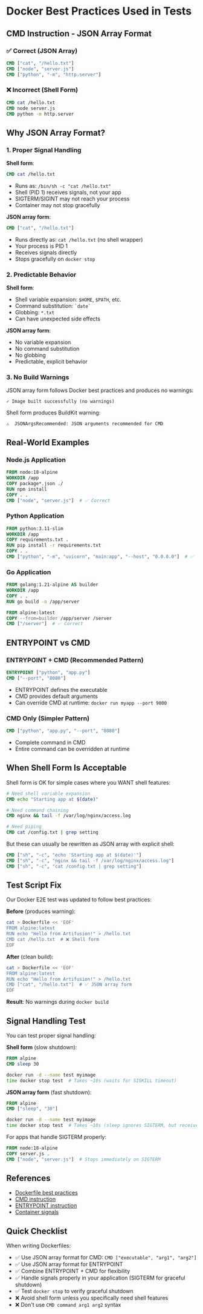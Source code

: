 # Docker Best Practices Used in Tests

## CMD Instruction - JSON Array Format

### ✅ Correct (JSON Array)
```dockerfile
CMD ["cat", "/hello.txt"]
CMD ["node", "server.js"]
CMD ["python", "-m", "http.server"]
```

### ❌ Incorrect (Shell Form)
```dockerfile
CMD cat /hello.txt
CMD node server.js
CMD python -m http.server
```

## Why JSON Array Format?

### 1. Proper Signal Handling
**Shell form**:
```dockerfile
CMD cat /hello.txt
```
- Runs as: `/bin/sh -c "cat /hello.txt"`
- Shell (PID 1) receives signals, not your app
- SIGTERM/SIGINT may not reach your process
- Container may not stop gracefully

**JSON array form**:
```dockerfile
CMD ["cat", "/hello.txt"]
```
- Runs directly as: `cat /hello.txt` (no shell wrapper)
- Your process is PID 1
- Receives signals directly
- Stops gracefully on `docker stop`

### 2. Predictable Behavior
**Shell form**:
- Shell variable expansion: `$HOME`, `$PATH`, etc.
- Command substitution: `` `date` ``
- Globbing: `*.txt`
- Can have unexpected side effects

**JSON array form**:
- No variable expansion
- No command substitution
- No globbing
- Predictable, explicit behavior

### 3. No Build Warnings
JSON array form follows Docker best practices and produces no warnings:
```
✓ Image built successfully (no warnings)
```

Shell form produces BuildKit warning:
```
⚠️  JSONArgsRecommended: JSON arguments recommended for CMD
```

## Real-World Examples

### Node.js Application
```dockerfile
FROM node:18-alpine
WORKDIR /app
COPY package*.json ./
RUN npm install
COPY . .
CMD ["node", "server.js"]  # ✅ Correct
```

### Python Application
```dockerfile
FROM python:3.11-slim
WORKDIR /app
COPY requirements.txt .
RUN pip install -r requirements.txt
COPY . .
CMD ["python", "-m", "uvicorn", "main:app", "--host", "0.0.0.0"]  # ✅ Correct
```

### Go Application
```dockerfile
FROM golang:1.21-alpine AS builder
WORKDIR /app
COPY . .
RUN go build -o /app/server

FROM alpine:latest
COPY --from=builder /app/server /server
CMD ["/server"]  # ✅ Correct
```

## ENTRYPOINT vs CMD

### ENTRYPOINT + CMD (Recommended Pattern)
```dockerfile
ENTRYPOINT ["python", "app.py"]
CMD ["--port", "8080"]
```
- ENTRYPOINT defines the executable
- CMD provides default arguments
- Can override CMD at runtime: `docker run myapp --port 9000`

### CMD Only (Simpler Pattern)
```dockerfile
CMD ["python", "app.py", "--port", "8080"]
```
- Complete command in CMD
- Entire command can be overridden at runtime

## When Shell Form Is Acceptable

Shell form is OK for simple cases where you WANT shell features:

```dockerfile
# Need shell variable expansion
CMD echo "Starting app at $(date)"

# Need command chaining
CMD nginx && tail -f /var/log/nginx/access.log

# Need piping
CMD cat /config.txt | grep setting
```

But these can usually be rewritten as JSON array with explicit shell:
```dockerfile
CMD ["sh", "-c", "echo 'Starting app at $(date)'"]
CMD ["sh", "-c", "nginx && tail -f /var/log/nginx/access.log"]
CMD ["sh", "-c", "cat /config.txt | grep setting"]
```

## Test Script Fix

Our Docker E2E test was updated to follow best practices:

**Before** (produces warning):
```bash
cat > Dockerfile << 'EOF'
FROM alpine:latest
RUN echo "Hello from Artifusion!" > /hello.txt
CMD cat /hello.txt  # ❌ Shell form
EOF
```

**After** (clean build):
```bash
cat > Dockerfile << 'EOF'
FROM alpine:latest
RUN echo "Hello from Artifusion!" > /hello.txt
CMD ["cat", "/hello.txt"]  # ✅ JSON array form
EOF
```

**Result**: No warnings during `docker build`

## Signal Handling Test

You can test proper signal handling:

**Shell form** (slow shutdown):
```dockerfile
FROM alpine
CMD sleep 30
```
```bash
docker run -d --name test myimage
time docker stop test  # Takes ~10s (waits for SIGKILL timeout)
```

**JSON array form** (fast shutdown):
```dockerfile
FROM alpine
CMD ["sleep", "30"]
```
```bash
docker run -d --name test myimage
time docker stop test  # Takes ~10s (sleep ignores SIGTERM, but receives it)
```

For apps that handle SIGTERM properly:
```dockerfile
FROM node:18-alpine
COPY server.js .
CMD ["node", "server.js"]  # Stops immediately on SIGTERM
```

## References

- [Dockerfile best practices](https://docs.docker.com/develop/develop-images/dockerfile_best-practices/)
- [CMD instruction](https://docs.docker.com/engine/reference/builder/#cmd)
- [ENTRYPOINT instruction](https://docs.docker.com/engine/reference/builder/#entrypoint)
- [Container signals](https://docs.docker.com/engine/reference/commandline/stop/)

## Quick Checklist

When writing Dockerfiles:
- ✅ Use JSON array format for CMD: `CMD ["executable", "arg1", "arg2"]`
- ✅ Use JSON array format for ENTRYPOINT
- ✅ Combine ENTRYPOINT + CMD for flexibility
- ✅ Handle signals properly in your application (SIGTERM for graceful shutdown)
- ✅ Test `docker stop` to verify graceful shutdown
- ❌ Avoid shell form unless you specifically need shell features
- ❌ Don't use `CMD command arg1 arg2` syntax
